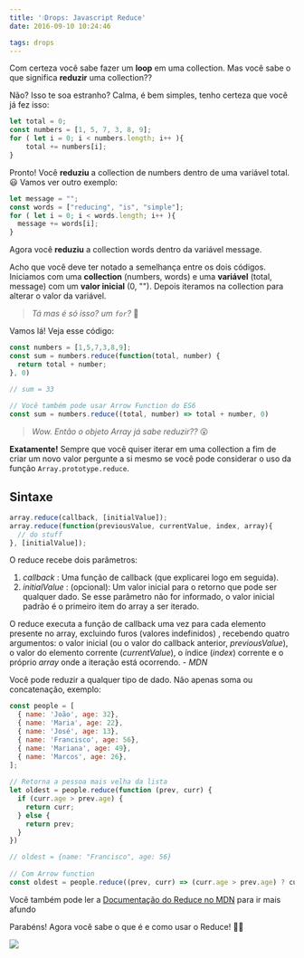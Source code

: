 ```yaml
---
title: '💧Drops: Javascript Reduce'
date: 2016-09-10 10:24:46

tags: drops
---
```


<!--- Invisible Char: > < --->

Com certeza você sabe fazer um __loop__ em uma collection.
Mas você sabe o que significa **reduzir** uma collection??

Não? Isso te soa estranho? Calma, é bem simples, tenho certeza que você já fez isso:

<!-- more -->
```javascript
let total = 0;
const numbers = [1, 5, 7, 3, 8, 9];
for ( let i = 0; i < numbers.length; i++ ){
    total += numbers[i];
}
```

Pronto! Você **reduziu** a collection de numbers dentro de uma variável total. 😃
Vamos ver outro exemplo:

```javascript
let message = "";
const words = ["reducing", "is", "simple"];
for ( let i = 0; i < words.length; i++ ){
  message += words[i];
}
```

Agora você **reduziu** a collection words dentro da variável message.

Acho que você deve ter notado a semelhança entre os dois códigos.
Iniciamos com uma **collection** (numbers, words) e uma **variável** (total, message) com um **valor inicial** (0, "").
Depois iteramos na collection para alterar o valor da variável.

>*Tá mas é só isso? um *`for`*?* 🤔

Vamos lá! Veja esse código:

```javascript
const numbers = [1,5,7,3,8,9];
const sum = numbers.reduce(function(total, number) {
  return total + number;
}, 0)

// sum = 33
 
// Você também pode usar Arrow Function do ES6
const sum = numbers.reduce((total, number) => total + number, 0)
```

>*Wow. Então o objeto Array já sabe reduzir??* 😮

**Exatamente!** Sempre que você quiser iterar em uma collection a fim de criar um novo valor pergunte a si mesmo se você pode considerar o uso da função `Array.prototype.reduce`.

## Sintaxe

```javascript
array.reduce(callback, [initialValue]);
array.reduce(function(previousValue, currentValue, index, array){
  // do stuff
}, [initialValue]);
```

O reduce recebe dois parâmetros:

1. *callback* : Uma função de callback (que explicarei logo em seguida).
2. *initialValue* : (opcional): Um valor inicial para o retorno que pode ser qualquer dado. Se esse parâmetro não for informado, o valor inicial padrão é o primeiro item do array a ser iterado.

O reduce executa a função de callback uma vez para cada elemento presente no array, excluindo furos (valores indefinidos) , recebendo quatro argumentos: o valor inicial (ou o valor do callback anterior, *previousValue*), o valor do elemento corrente (*currentValue*), o índice (*index*) corrente e o próprio *array* onde a iteração está ocorrendo. - *MDN*

Você pode reduzir a qualquer tipo de dado. Não apenas soma ou concatenação, exemplo:

```javascript
const people = [
  { name: 'João', age: 32},
  { name: 'Maria', age: 22},
  { name: 'José', age: 13},
  { name: 'Francisco', age: 56},
  { name: 'Mariana', age: 49},
  { name: 'Marcos', age: 26},
];
 
// Retorna a pessoa mais velha da lista
let oldest = people.reduce(function (prev, curr) {
  if (curr.age > prev.age) {
    return curr;
  } else {
    return prev;
  }
})

// oldest = {name: "Francisco", age: 56}
 
// Com Arrow function
const oldest = people.reduce((prev, curr) => (curr.age > prev.age) ? curr : prev )
```
Você também pode ler a [Documentação do Reduce no MDN]( https://developer.mozilla.org/pt-BR/docs/Web/JavaScript/Reference/Global_Objects/Array/Reduce) para ir mais afundo

Parabéns! Agora você sabe o que é e como usar o Reduce! 🤘🏻

<img src="https://i.giphy.com/7rj2ZgttvgomY.gif"/>
